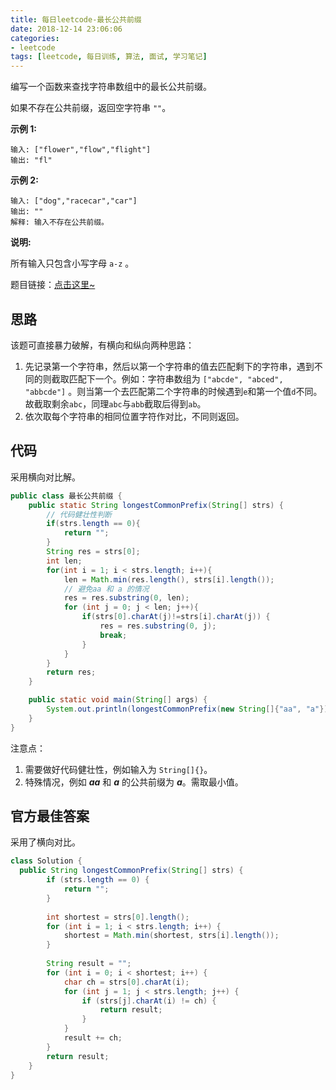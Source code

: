 ```yaml
---
title: 每日leetcode-最长公共前缀
date: 2018-12-14 23:06:06
categories:
- leetcode
tags: [leetcode, 每日训练, 算法, 面试, 学习笔记]
---
```


编写一个函数来查找字符串数组中的最长公共前缀。

如果不存在公共前缀，返回空字符串 `""`。

**示例 1:**

```
输入: ["flower","flow","flight"]
输出: "fl"
```

**示例 2:**

```
输入: ["dog","racecar","car"]
输出: ""
解释: 输入不存在公共前缀。
```

**说明:**

所有输入只包含小写字母 `a-z` 。

题目链接：[点击这里~](https://leetcode-cn.com/explore/interview/card/bytedance/242/string/1014/)

<!-- more -->

## 思路

该题可直接暴力破解，有横向和纵向两种思路：

1. 先记录第一个字符串，然后以第一个字符串的值去匹配剩下的字符串，遇到不同的则截取匹配下一个。例如：字符串数组为 `["abcde", "abced", "abbcde"]` 。则当第一个去匹配第二个字符串的时候遇到`e`和第一个值`d`不同。故截取剩余`abc`，同理`abc`与`abb`截取后得到`ab`。
2. 依次取每个字符串的相同位置字符作对比，不同则返回。



## 代码

采用横向对比解。

```java
public class 最长公共前缀 {
    public static String longestCommonPrefix(String[] strs) {
        // 代码健壮性判断
        if(strs.length == 0){
            return "";
        }
        String res = strs[0];
        int len;
        for(int i = 1; i < strs.length; i++){
            len = Math.min(res.length(), strs[i].length());
            // 避免aa 和 a 的情况
            res = res.substring(0, len);
            for (int j = 0; j < len; j++){
                if(strs[0].charAt(j)!=strs[i].charAt(j)) {
                    res = res.substring(0, j);
                    break;
                }
            }
        }
        return res;
    }

    public static void main(String[] args) {
        System.out.println(longestCommonPrefix(new String[]{"aa", "a"}));
    }
}
```

注意点：

1. 需要做好代码健壮性，例如输入为 `String[]{}`。
2.  特殊情况，例如 ***aa*** 和 ***a*** 的公共前缀为 ***a***。需取最小值。

## 官方最佳答案

采用了横向对比。

```java
class Solution {
  public String longestCommonPrefix(String[] strs) {
        if (strs.length == 0) {
            return "";
        }
		
        int shortest = strs[0].length();
        for (int i = 1; i < strs.length; i++) {
            shortest = Math.min(shortest, strs[i].length());
        }
        
        String result = "";
        for (int i = 0; i < shortest; i++) {
            char ch = strs[0].charAt(i);
            for (int j = 1; j < strs.length; j++) {
                if (strs[j].charAt(i) != ch) {
                    return result;
                }
            }
            result += ch;
        }
        return result;
    }
}
```




